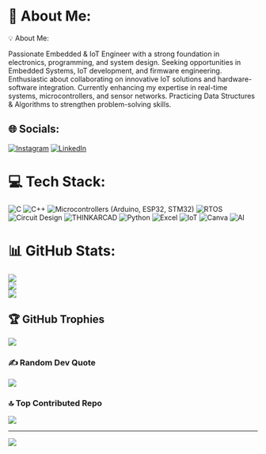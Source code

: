 # 💫 About Me:
💡 About Me:

Passionate Embedded & IoT Engineer with a strong foundation in electronics, programming, and system design.
Seeking opportunities in Embedded Systems, IoT development, and firmware engineering.
Enthusiastic about collaborating on innovative IoT solutions and hardware-software integration.
Currently enhancing my expertise in real-time systems, microcontrollers, and sensor networks.
Practicing Data Structures & Algorithms to strengthen problem-solving skills.


## 🌐 Socials:
[![Instagram](https://img.shields.io/badge/Instagram-%23E4405F.svg?logo=Instagram&logoColor=white)](https://instagram.com/bhanu_pratap1729) [![LinkedIn](https://img.shields.io/badge/LinkedIn-%230077B5.svg?logo=linkedin&logoColor=white)](https://www.linkedin.com/in/bhanu-pratap-a23022353/) 

# 💻 Tech Stack:
![C](https://img.shields.io/badge/c-%2300599C.svg?style=for-the-badge&logo=c&logoColor=white) ![C++](https://img.shields.io/badge/c++-%2300599C.svg?style=for-the-badge&logo=c%2B%2B&logoColor=white) ![Microcontrollers (Arduino, ESP32, STM32)](https://img.shields.io/badge/css3-%231572B6.svg?style=for-the-badge&logo=css3&logoColor=white) ![RTOS](https://img.shields.io/badge/c-%2300599C.svg?style=for-the-badge&logo=c&logoColor=white) ![Circuit Design](https://img.shields.io/badge/javascript-%23323330.svg?style=for-the-badge&logo=javascript&logoColor=%23F7DF1E) ![THINKARCAD](https://img.shields.io/badge/latex-%23008080.svg?style=for-the-badge&logo=latex&logoColor=white) ![Python](https://img.shields.io/badge/python-3670A0?style=for-the-badge&logo=python&logoColor=ffdd54) ![Excel](https://img.shields.io/badge/mysql-%2300f.svg?style=for-the-badge&logo=mysql&logoColor=white) ![IoT](https://img.shields.io/badge/react-%2320232a.svg?style=for-the-badge&logo=react&logoColor=%2361DAFB) ![Canva](https://img.shields.io/badge/Canva-%2300C4CC.svg?style=for-the-badge&logo=Canva&logoColor=white) ![AI](https://img.shields.io/badge/Notion-%23000000.svg?style=for-the-badge&logo=notion&logoColor=white)
# 📊 GitHub Stats:
![](https://github-readme-stats.vercel.app/api?username=bhanupratap1729&theme=radical&hide_border=false&include_all_commits=false&count_private=false)<br/>
![](https://github-readme-streak-stats.herokuapp.com/?user=bhanupratap1729&theme=radical&hide_border=false)<br/>
![](https://github-readme-stats.vercel.app/api/top-langs/?username=bhanupratap1729&theme=radical&hide_border=false&include_all_commits=false&count_private=false&layout=compact)

## 🏆 GitHub Trophies
![](https://github-profile-trophy.vercel.app/?username=bhanupratap1729&theme=buddhism&no-frame=false&no-bg=true&margin-w=4)

### ✍️ Random Dev Quote
![](https://quotes-github-readme.vercel.app/api?type=horizontal&theme=radical)

### 🔝 Top Contributed Repo
![](https://github-contributor-stats.vercel.app/api?username=bhanupratap1729&limit=5&theme=dark&combine_all_yearly_contributions=true)

---
[![](https://visitcount.itsvg.in/api?id=bhanupratap1729&icon=0&color=0)](https://visitcount.itsvg.in)

<!-- Proudly created with GPRM ( https://gprm.itsvg.in ) -->
